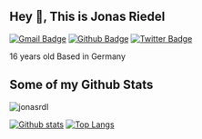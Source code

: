 ## Hey 👋, This is Jonas Riedel
[![Gmail Badge](https://img.shields.io/badge/-jonasriedel@jonasriedel.com-c14438?style=flat&logo=Gmail&logoColor=white&link=mailto:jonasriedel@jonasriedel.com)](mailto:jonasriedel@jonasriedel.com) [![Github Badge](https://img.shields.io/badge/-jonasrdl-grey?style=flat&logo=github&logoColor=white&link=https://github.com/jonasrdl/)](https://www.github.com/jonasrdl/) [![Twitter Badge](https://img.shields.io/badge/-jvnxs7-00acee?style=flat&logo=twitter&logoColor=white&link=https://twitter.com/jvnxs7/)](https://www.twitter.com/jvnxs7/) <p align='left'>16 years old
Based in Germany</p>
## Some of my Github Stats
<p align=left> <img src=https://komarev.com/ghpvc/?username=jonasrdl alt=jonasrdl /> </p>

[![Github stats](https://github-readme-stats.vercel.app/api?username=jonasrdl&show_icons=true&include_all_commits=true)](https://github.com/jonasrdl/github-readme-stats)
[![Top Langs](https://github-readme-stats.vercel.app/api/top-langs/?username=jonasrdl&layout=compact)](https://github.com/jonasrdl/github-readme-stats)
